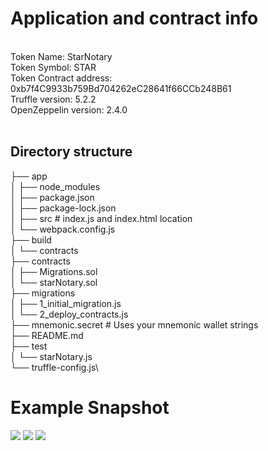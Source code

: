 <h1> Application and contract info </h1>
<br>
Token Name: StarNotary<br>
Token Symbol: STAR<br>
Token Contract address: 0xb7f4C9933b759Bd704262eC28641f66CCb248B61<br>
Truffle version: 5.2.2<br>
OpenZeppelin version: 2.4.0<br>
<br>

<h2> Directory structure </h2>

├── app\
│   ├── node_modules\
│   ├── package.json\
│   ├── package-lock.json\
│   ├── src # index.js and index.html location\
│   └── webpack.config.js\
├── build\
│   └── contracts\
├── contracts\
│   ├── Migrations.sol\
│   └── starNotary.sol\
├── migrations\
│   ├── 1_initial_migration.js\
│   └── 2_deploy_contracts.js\
├── mnemonic.secret  # Uses your mnemonic wallet strings\
├── README.md\
├── test\
│   └── starNotary.js\
└── truffle-config.js\

<h1> Example Snapshot</h1>
<img src="https://user-images.githubusercontent.com/29928713/126585446-93ddf5fb-75a8-4cbc-9ed9-25c4e1b2c3aa.png">
<img src="https://user-images.githubusercontent.com/29928713/126585491-0173bbd3-e233-45a7-99d8-93cc7f3f0d21.png">
<img src="https://user-images.githubusercontent.com/29928713/126586067-e41c6a99-57b0-418e-90ca-3fc57c39883f.png">
